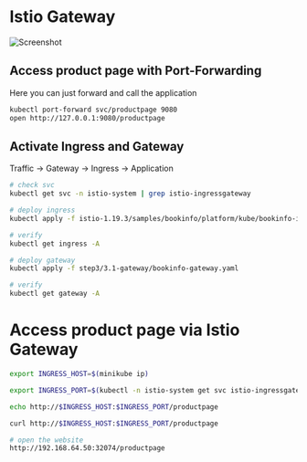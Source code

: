 
# Istio Gateway
![Screenshot](/img/gateway.png)

## Access product page with Port-Forwarding

Here you can just forward and call the application
```bash
kubectl port-forward svc/productpage 9080
open http://127.0.0.1:9080/productpage
```

## Activate Ingress and Gateway
Traffic -> Gateway -> Ingress -> Application

```bash
# check svc
kubectl get svc -n istio-system | grep istio-ingressgateway

# deploy ingress
kubectl apply -f istio-1.19.3/samples/bookinfo/platform/kube/bookinfo-ingress.yaml

# verify
kubectl get ingress -A

# deploy gateway
kubectl apply -f step3/3.1-gateway/bookinfo-gateway.yaml

# verify
kubectl get gateway -A
```

# Access product page via Istio Gateway
```bash
export INGRESS_HOST=$(minikube ip)

export INGRESS_PORT=$(kubectl -n istio-system get svc istio-ingressgateway -o jsonpath='{.spec.ports[?(@.name=="http2")].nodePort}')

echo http://$INGRESS_HOST:$INGRESS_PORT/productpage

curl http://$INGRESS_HOST:$INGRESS_PORT/productpage

# open the website
http://192.168.64.50:32074/productpage
```